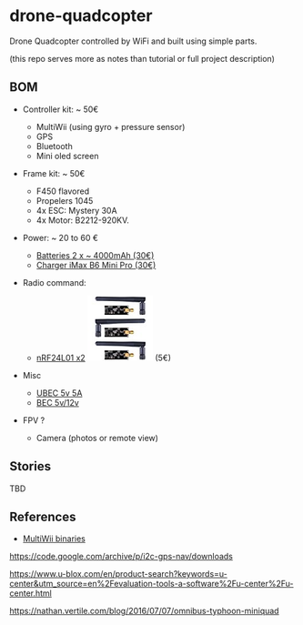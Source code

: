 
# drone-quadcopter

Drone Quadcopter controlled by WiFi and built using simple parts.

(this repo serves more as notes than tutorial or full project description)


## BOM

* Controller kit: ~ 50€
  * MultiWii (using gyro + pressure sensor)
  * GPS
  * Bluetooth
  * Mini oled screen

* Frame kit: ~ 50€
  * F450 flavored
  * Propelers 1045
  * 4x ESC: Mystery 30A
  * 4x Motor: B2212-920KV. 

* Power: ~ 20 to 60 €
  * [Batteries 2 x ~ 4000mAh (30€)](https://hobbyking.com/fr_fr/zippy-compact-4000mah-3s-25c-lipo-pack.html)
  * [Charger iMax B6 Mini Pro (30€)]()
 
* Radio command:
  * [nRF24L01 x2](https://www.amazon.fr/dp/B06WD17WLS/ref=pe_386181_51767671_TE_dp_1)
![nRF24L01](res/nrf24.jpg) (5€)

* Misc
  * [UBEC 5v 5A](https://hobbyking.com/fr_fr/hobbykingtm-hku5-5v-5a-ubec.html)
  * [BEC 5v/12v](https://hobbyking.com/fr_fr/matek-micro-bec-5v-12v-adj.html)

* FPV ?
  * Camera (photos or remote view) 

## Stories

TBD


## References


* [MultiWii binaries](https://code.google.com/archive/p/multiwii/)

https://code.google.com/archive/p/i2c-gps-nav/downloads

https://www.u-blox.com/en/product-search?keywords=u-center&utm_source=en%2Fevaluation-tools-a-software%2Fu-center%2Fu-center.html

https://nathan.vertile.com/blog/2016/07/07/omnibus-typhoon-miniquad
